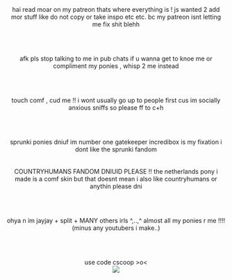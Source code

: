 <center> hai read moar on my patreon thats where everything is ! js wanted 2 add mor stuff like do not copy or take inspo etc etc. bc my patreon isnt letting me fix shit blehh</center>

<br></br>
<center> afk pls stop talking to me in pub chats if u wanna get to knoe me or compliment my ponies , whisp 2 me instead</center>

<br></br>
<center> touch comf , cud me !! i wont usually go up to people first cus im socially anxious sniffs so please ff to c+h</center>

<br></br>
<center> sprunki ponies dniuf im number one gatekeeper incredibox is my fixation i dont like the sprunki fandom</center>
<br></br>
<center>COUNTRYHUMANS FANDOM DNIUID PLEASE !! the netherlands pony i made is a comf skin but that doesnt mean i also like countryhumans or anythin please dni</center>

<br></br>
<center> ohya n im jayjay + split + MANY others irls ^,..,^ almost all my ponies r me !!!! (minus any youtubers i make..)</center>

<br></br>
<center> use code cscoop >o<</center>
<center> <img src="https://64.media.tumblr.com/4ddde13c63276cced09c4b228c63ce78/7ffbaf3522202b3c-c1/s2048x3072/18722127f27d84e0e7d451761bb36deeb4243032.jpg"/> </center>
